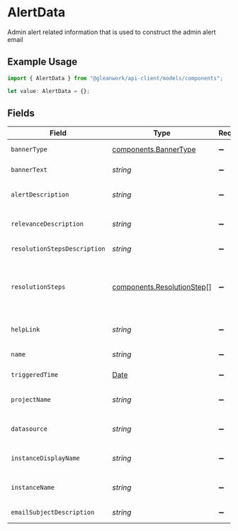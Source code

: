 # AlertData

Admin alert related information that is used to construct the admin alert email

## Example Usage

```typescript
import { AlertData } from "@gleanwork/api-client/models/components";

let value: AlertData = {};
```

## Fields

| Field                                                                                                    | Type                                                                                                     | Required                                                                                                 | Description                                                                                              |
| -------------------------------------------------------------------------------------------------------- | -------------------------------------------------------------------------------------------------------- | -------------------------------------------------------------------------------------------------------- | -------------------------------------------------------------------------------------------------------- |
| `bannerType`                                                                                             | [components.BannerType](../../models/components/bannertype.md)                                           | :heavy_minus_sign:                                                                                       | Banner type to display for this alert                                                                    |
| `bannerText`                                                                                             | *string*                                                                                                 | :heavy_minus_sign:                                                                                       | Text to display for the alert banner                                                                     |
| `alertDescription`                                                                                       | *string*                                                                                                 | :heavy_minus_sign:                                                                                       | Text for what happened section of an admin alert.                                                        |
| `relevanceDescription`                                                                                   | *string*                                                                                                 | :heavy_minus_sign:                                                                                       | Text for why this matters section of an admin alert.                                                     |
| `resolutionStepsDescription`                                                                             | *string*                                                                                                 | :heavy_minus_sign:                                                                                       | Text for to do section before actual steps.                                                              |
| `resolutionSteps`                                                                                        | [components.ResolutionStep](../../models/components/resolutionstep.md)[]                                 | :heavy_minus_sign:                                                                                       | Steps to take to resolve an alert which are optionally mapped to a link for instructions (e.g. help doc) |
| `helpLink`                                                                                               | *string*                                                                                                 | :heavy_minus_sign:                                                                                       | Help link for the alert that the admin can reference                                                     |
| `name`                                                                                                   | *string*                                                                                                 | :heavy_minus_sign:                                                                                       | The name of the admin alert                                                                              |
| `triggeredTime`                                                                                          | [Date](https://developer.mozilla.org/en-US/docs/Web/JavaScript/Reference/Global_Objects/Date)            | :heavy_minus_sign:                                                                                       | The time that the alert was triggered                                                                    |
| `projectName`                                                                                            | *string*                                                                                                 | :heavy_minus_sign:                                                                                       | Human readable name of the project instance                                                              |
| `datasource`                                                                                             | *string*                                                                                                 | :heavy_minus_sign:                                                                                       | Datasource that the alert is related to (possibly null)                                                  |
| `instanceDisplayName`                                                                                    | *string*                                                                                                 | :heavy_minus_sign:                                                                                       | datasource instance's user set display name                                                              |
| `instanceName`                                                                                           | *string*                                                                                                 | :heavy_minus_sign:                                                                                       | datasource instance's name e.g. confluence_0a0odwv                                                       |
| `emailSubjectDescription`                                                                                | *string*                                                                                                 | :heavy_minus_sign:                                                                                       | custom text in subject line                                                                              |